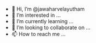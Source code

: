 - 👋 Hi, I’m @jawaharvelayutham
- 👀 I’m interested in ...
- 🌱 I’m currently learning ...
- 💞️ I’m looking to collaborate on ...
- 📫 How to reach me ...

<!---
jawaharvelayutham/jawaharvelayutham is a ✨ special ✨ repository because its `README.md` (this file) appears on your GitHub profile.
You can click the Preview link to take a look at your changes.
--->
